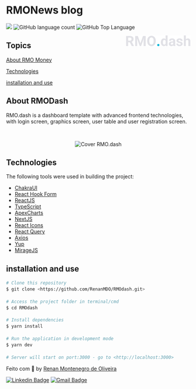 # RMONews blog

<p>
  <img src="https://img.shields.io/badge/made%20by-Renan%20MDO-black?style=flat-square">
  <img alt="GitHub language count" src="https://img.shields.io/github/languages/count/RenanMDO/RMOdash?color=black&style=flat-square">
  <img alt="GitHub Top Language" src="https://img.shields.io/github/languages/top/RenanMDO/RMOdash?color=black&style=flat-square">
</p>

<img align="right" src="src/images/logo.svg" width="35%" alt="RMO.dash">

## Topics 

[About RMO Money](#about-rmodash)

[Technologies](#technologies)

[installation and use](#installation-and-use)


## About RMODash

RMO.dash is a dashboard template with advanced frontend technologies, with login screen, graphics screen, user table and user registration screen.

<br>

<p align="center">
  <img src="https://repository-images.githubusercontent.com/466146834/6872050b-5f88-4c9b-9abc-a7792136dc50" alt="Cover RMO.dash">
</p>

## Technologies

The following tools were used in building the project:

- [ChakraUI](https://chakra-ui.com)
- [React Hook Form](https://github.com/react-hook-form/react-hook-form)
- [ReactJS](https://pt-br.reactjs.org/)
- [TypeScript](https://www.typescriptlang.org/)
- [ApexCharts](https://apexcharts.com)
- [NextJS](https://nextjs.org)
- [React Icons](https://react-icons.github.io/react-icons)
- [React Query](https://react-query.tanstack.com/overview)
- [Axios](https://axios-http.com/docs/intro)
- [Yup](https://github.com/jquense/yup)
- [MirageJS](https://miragejs.com)
 
</div>



## installation and use

```bash
# Clone this repository 
$ git clone <https://github.com/RenanMDO/RMOdash.git>

# Access the project folder in terminal/cmd
$ cd RMOdash

# Install dependencies
$ yarn install

# Run the application in development mode
$ yarn dev

# Server will start on port:3000 - go to <http://localhost:3000>
```
Feito com :black_heart: by [Renan Montenegro de Oliveira](https://github.com/RenanMDO/)

[![Linkedin Badge](https://img.shields.io/badge/-Renan%20MDO-black?style=flat-square&logo=Linkedin&logoColor=white&link=https://www.linkedin.com/in/renanmdo/)](https://www.linkedin.com/in/renanmdo/) 
[![Gmail Badge](https://img.shields.io/badge/-renan.montenegro.oliveira@gmail.com-black?style=flat-square&logo=Gmail&logoColor=white&link=mailto:renan.montenegro.oliveira@gmail.com)](mailto:renan.montenegro.oliveira@gmail.com)
